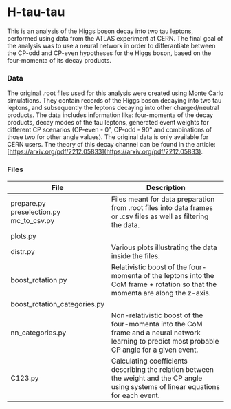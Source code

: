 # H-tau-tau

This is an analysis of the Higgs boson decay into two tau leptons, performed using data from the ATLAS experiment at CERN. The final goal of the analysis was
to use a neural network in order to differantiate between the CP-odd and CP-even hypotheses for the Higgs boson, based on the four-momenta of its decay products.

### Data

The original .root files used for this analysis were created using Monte Carlo simulations. They contain records of the Higgs boson decaying into two tau leptons, and 
subsequently the leptons decaying into other charged/neutral products. The data includes information like: four-momenta of the decay products, decay modes of the tau leptons,
generated event weights for different CP scenarios (CP-even - 0&deg;, CP-odd - 90&deg; and combinations of those two for other angle values). The original data is only available for CERN users. The theory of this decay channel can be found in the article: [https://arxiv.org/pdf/2212.05833](https://arxiv.org/pdf/2212.05833).

### Files

| File                                          | Description                                                                                                                           |
|-----------------------------------------------|---------------------------------------------------------------------------------------------------------------------------------------|
| prepare.py <br> preselection.py <br> mc_to_csv.py       | Files meant for data preparation from .root files into data frames or .csv files as well as filtering the data.                        |
| plots.py  
distr.py                             | Various plots illustrating the data inside the files.                                                                                 |
| boost_rotation.py                             | Relativistic boost of the four-momenta of the leptons into the CoM frame + rotation so that the momenta are along the z-axis.                                                           |
| boost_rotation_categories.py  
nn_categories.py | Non-relativistic boost of the four-momenta into the CoM frame and a neural network learning to predict most probable CP angle for a given event.                                 |
| C123.py                                       | Calculating coefficients describing the relation between the weight and the CP angle using systems of linear equations for each event. |
